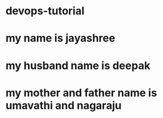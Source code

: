 # devops-tutorial

# my name is jayashree

# my husband name is deepak

# my mother and father name is umavathi and nagaraju


